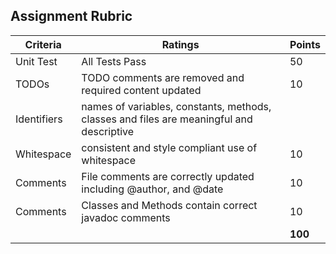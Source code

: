 ## Assignment Rubric

| Criteria    | Ratings           | Points |
|-------------|-------------------|--------|
| Unit Test   | All Tests Pass    |   50   |
| TODOs       | TODO comments are removed and required content updated | 10 |
| Identifiers | names of variables, constants, methods, classes and files are meaningful and descriptive |  |  10 |
| Whitespace  | consistent and style compliant use of whitespace |  10  |
| Comments    | File comments are correctly updated including @author, and @date|  10 |
| Comments    | Classes and Methods contain correct javadoc comments | 10 | 
|             |                   |   **100** |
